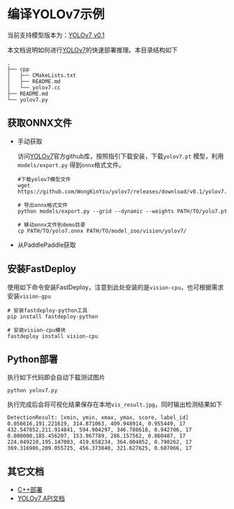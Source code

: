# 编译YOLOv7示例

当前支持模型版本为：[YOLOv7 v0.1](https://github.com/WongKinYiu/yolov7/releases/tag/v0.1)

本文档说明如何进行[YOLOv7](https://github.com/WongKinYiu/yolov7)的快速部署推理。本目录结构如下

```
.
├── cpp
│   ├── CMakeLists.txt
│   ├── README.md
│   └── yolov7.cc
├── README.md
└── yolov7.py
```

## 获取ONNX文件

- 手动获取

  访问[YOLOv7](https://github.com/WongKinYiu/yolov7/releases/tag/v0.1)官方github库，按照指引下载安装，下载`yolov7.pt` 模型，利用 `models/export.py` 得到`onnx`格式文件。

  

  ```
  #下载yolov7模型文件
  wget https://github.com/WongKinYiu/yolov7/releases/download/v0.1/yolov7.pt
  
  # 导出onnx格式文件
  python models/export.py --grid --dynamic --weights PATH/TO/yolo7.pt

  # 移动onnx文件到demo目录
  cp PATH/TO/yolo7.onnx PATH/TO/model_zoo/vision/yolov7/
  ```

  

- 从PaddlePaddle获取



## 安装FastDeploy

使用如下命令安装FastDeploy，注意到此处安装的是`vision-cpu`，也可根据需求安装`vision-gpu`

```
# 安装fastdeploy-python工具
pip install fastdeploy-python

# 安装vision-cpu模块
fastdeploy install vision-cpu
```
## Python部署

执行如下代码即会自动下载测试图片
```
python yolov7.py
```

执行完成后会将可视化结果保存在本地`vis_result.jpg`，同时输出检测结果如下
```
DetectionResult: [xmin, ymin, xmax, ymax, score, label_id]
0.056616,191.221619, 314.871063, 409.948914, 0.955449, 17
432.547852,211.914841, 594.904297, 346.708618, 0.942706, 17
0.000000,185.456207, 153.967789, 286.157562, 0.860487, 17
224.049210,195.147003, 419.658234, 364.004852, 0.798262, 17
369.316986,209.055725, 456.373840, 321.627625, 0.687066, 17
```

## 其它文档

- [C++部署](./cpp/README.md)
- [YOLOv7 API文档](./api.md)






